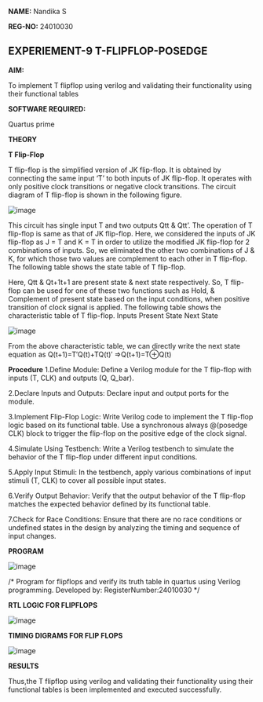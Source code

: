 **NAME:** Nandika S

**REG-NO:** 24010030

## EXPERIEMENT-9 T-FLIPFLOP-POSEDGE

**AIM:**

To implement  T flipflop using verilog and validating their functionality using their functional tables

**SOFTWARE REQUIRED:**

Quartus prime

**THEORY**

**T Flip-Flop**

T flip-flop is the simplified version of JK flip-flop. It is obtained by connecting the same input ‘T’ to both inputs of JK flip-flop. It operates with only positive clock transitions or negative clock transitions. The circuit diagram of T flip-flop is shown in the following figure.

![image](https://github.com/naavaneetha/T-FLIPFLOP-POSEDGE/assets/154305477/458a68fe-2d08-4a9d-ac4f-7ae0480ce0bd)

 
This circuit has single input T and two outputs Qtt & Qtt’. The operation of T flip-flop is same as that of JK flip-flop. Here, we considered the inputs of JK flip-flop as J = T and K = T in order to utilize the modified JK flip-flop for 2 combinations of inputs. So, we eliminated the other two combinations of J & K, for which those two values are complement to each other in T flip-flop. The following table shows the state table of T flip-flop.

Here, Qtt & Qt+1t+1 are present state & next state respectively. So, T flip-flop can be used for one of these two functions such as Hold, & Complement of present state based on the input conditions, when positive transition of clock signal is applied. The following table shows the characteristic table of T flip-flop. Inputs Present State Next State

![image](https://github.com/naavaneetha/T-FLIPFLOP-POSEDGE/assets/154305477/cdd7fb32-539f-4b66-bb8d-f305a153c886)

 
From the above characteristic table, we can directly write the next state equation as Q(t+1)=T′Q(t)+TQ(t)′ ⇒Q(t+1)=T⊕Q(t)

**Procedure**
  1.Define Module: Define a Verilog module for the T flip-flop with inputs (T, CLK) and outputs (Q, Q_bar).
  
  2.Declare Inputs and Outputs: Declare input and output ports for the module.
  
  3.Implement Flip-Flop Logic: Write Verilog code to implement the T flip-flop logic based on its functional table. Use a synchronous always @(posedge CLK) block to trigger the flip-flop on the positive edge of the clock signal.
  
  4.Simulate Using Testbench: Write a Verilog testbench to simulate the behavior of the T flip-flop under different input conditions.
  
  5.Apply Input Stimuli: In the testbench, apply various combinations of input stimuli (T, CLK) to cover all possible input states.
  
  6.Verify Output Behavior: Verify that the output behavior of the T flip-flop matches the expected behavior defined by its functional table.
  
  7.Check for Race Conditions: Ensure that there are no race conditions or undefined states in the design by analyzing the timing and sequence of input changes.

**PROGRAM**

![image](https://github.com/user-attachments/assets/95488225-c006-4130-a9bc-90319039f6da)


/* Program for flipflops and verify its truth table in quartus using Verilog programming. Developed by: RegisterNumber:24010030
*/

**RTL LOGIC FOR FLIPFLOPS**

![image](https://github.com/user-attachments/assets/c90f5715-953f-46ac-b27f-de0bdc691e59)


**TIMING DIGRAMS FOR FLIP FLOPS**

![image](https://github.com/user-attachments/assets/482bea7c-1be5-4fe6-9815-b0c7fad40054)


**RESULTS**

Thus,the T flipflop using verilog and validating their functionality using their functional tables is been implemented and executed successfully.
